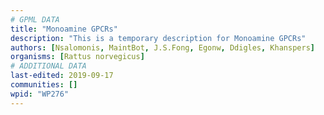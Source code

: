 ```yaml
---
# GPML DATA
title: "Monoamine GPCRs"
description: "This is a temporary description for Monoamine GPCRs"
authors: [Nsalomonis, MaintBot, J.S.Fong, Egonw, Ddigles, Khanspers]
organisms: [Rattus norvegicus]
# ADDITIONAL DATA
last-edited: 2019-09-17
communities: []
wpid: "WP276"
---
```

